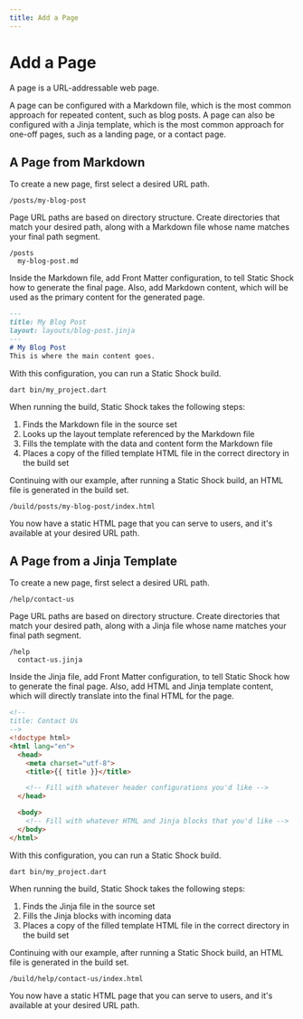```yaml
---
title: Add a Page
---
```

# Add a Page
A page is a URL-addressable web page.

A page can be configured with a Markdown file, which is the most common approach for repeated content, such as blog posts. A page can also be configured with a Jinja template, which is the most common approach for one-off pages, such as a landing page, or a contact page. 

## A Page from Markdown
To create a new page, first select a desired URL path.

```
/posts/my-blog-post
```

Page URL paths are based on directory structure. Create directories that match your desired path, along with a Markdown file whose name matches your final path segment.

```
/posts
  my-blog-post.md
```

Inside the Markdown file, add Front Matter configuration, to tell Static Shock how to generate the final page. Also, add Markdown content, which will be used as the primary content for the generated page.

```markdown
---
title: My Blog Post
layout: layouts/blog-post.jinja
---
# My Blog Post
This is where the main content goes.
```

With this configuration, you can run a Static Shock build.

```shell
dart bin/my_project.dart
```

When running the build, Static Shock takes the following steps:

 1. Finds the Markdown file in the source set
 2. Looks up the layout template referenced by the Markdown file
 3. Fills the template with the data and content form the Markdown file
 4. Places a copy of the filled template HTML file in the correct directory in the build set

Continuing with our example, after running a Static Shock build, an HTML file is generated in the build set.

```
/build/posts/my-blog-post/index.html
```

You now have a static HTML page that you can serve to users, and it's available at your desired URL path.

## A Page from a Jinja Template
To create a new page, first select a desired URL path.

```
/help/contact-us
```

Page URL paths are based on directory structure. Create directories that match your desired path, along with a Jinja file whose name matches your final path segment.

```
/help
  contact-us.jinja
```

Inside the Jinja file, add Front Matter configuration, to tell Static Shock how to generate the final page. Also, add HTML and Jinja template content, which will directly translate into the final HTML for the page.

```html
<!--
title: Contact Us
-->
<!doctype html>
<html lang="en">
  <head>
    <meta charset="utf-8">
    <title>{{ title }}</title>

    <!-- Fill with whatever header configurations you'd like -->
  </head>

  <body>
    <!-- Fill with whatever HTML and Jinja blocks that you'd like -->
  </body>
</html>
```

With this configuration, you can run a Static Shock build.

```shell
dart bin/my_project.dart
```

When running the build, Static Shock takes the following steps:

1. Finds the Jinja file in the source set
3. Fills the Jinja blocks with incoming data
4. Places a copy of the filled template HTML file in the correct directory in the build set

Continuing with our example, after running a Static Shock build, an HTML file is generated in the build set.

```
/build/help/contact-us/index.html
```

You now have a static HTML page that you can serve to users, and it's available at your desired URL path.